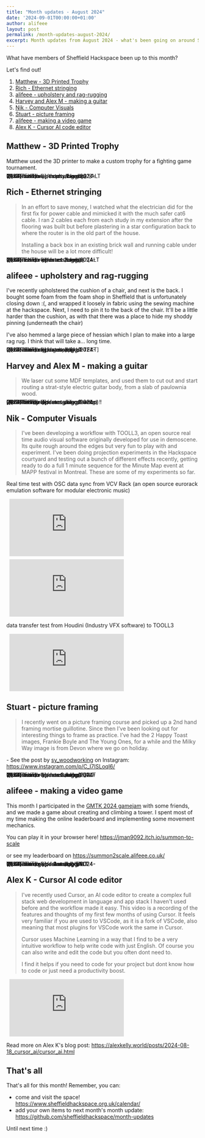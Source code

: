 ```yaml
---
title: "Month updates - August 2024"
date: '2024-09-01T00:00:00+01:00'
author: alifeee
layout: post
permalink: /month-updates-august-2024/
excerpt: Month updates from August 2024 - what's been going on around Sheffield Hackspace?
---
```

<style>
.gallery p {
  margin: 0;
}
.gallery {
  line-height: 0;
  column-count: 2;
  column-gap: 0px;
}
p:has(img), .gallery {
  margin: 0;
}
.gallery img {
  width: 100% !important;
  height: auto !important;
}
iframe {
  display: block;
  margin: 0.5rem;
  max-width: 100%;
  width: auto;
  height: auto;
}
</style>

What have members of Sheffield Hackspace been up to this month?

Let's find out!

1. [Matthew - 3D Printed Trophy](#matthew---3d-printed-trophy)
2. [Rich - Ethernet stringing](#rich---ethernet-stringing)
3. [alifeee - upholstery and rag-rugging](#alifeee---upholstery-and-rag-rugging)
4. [Harvey and Alex M - making a guitar](#harvey-and-alex-m---making-a-guitar)
5. [Nik - Computer Visuals](#nik---computer-visuals)
6. [Stuart - picture framing](#stuart---picture-framing)
7. [alifeee - making a video game](#alifeee---making-a-video-game)
8. [Alex K - Cursor AI code editor](#alex-k---cursor-ai-code-editor)

## Matthew - 3D Printed Trophy

Matthew used the 3D printer to make a custom trophy for a fighting game tournament.

<figure class="gallery" markdown="1">
![ALT TEXT]({{site.baseurl}}/assets/blog/2024-09-01-month-updates-august-2024/matthew - trophy 1.webp)
![ALT TEXT]({{site.baseurl}}/assets/blog/2024-09-01-month-updates-august-2024/matthew - trophy 2.webp)
</figure>

## Rich - Ethernet stringing

> In an effort to save money, I watched what the electrician did for the first fix for power cable and mimicked it with the much safer cat6 cable.
> I ran 2 cables each from each study in my extension after the flooring was built but before plastering in a star configuration back to where the router is in the old part of the house.
> 
> Installing a back box in an existing brick wall and running cable under the house will be a lot more difficult!

<figure class="gallery" markdown="1">
![ALT TEXT]({{site.baseurl}}/assets/blog/2024-09-01-month-updates-august-2024/rich d - ethernet 2.webp)
![ALT TEXT]({{site.baseurl}}/assets/blog/2024-09-01-month-updates-august-2024/rich d - ethernet 1.webp)
</figure>

## alifeee - upholstery and rag-rugging

I've recently upholstered the cushion of a chair, and next is the back.
I bought some foam from the foam shop in Sheffield that is unfortunately closing down :(, and wrapped it loosely in fabric using the sewing machine at the hackspace.
Next, I need to pin it to the back of the chair.
It'll be a little harder than the cushion, as with that there was a place to hide my shoddy pinning (underneath the chair)

I've also hemmed a large piece of hessian which I plan to make into a large rag rug.
I think that will take a... long time.

<figure class="gallery" markdown="1">
![ALT TEXT]({{site.baseurl}}/assets/blog/2024-09-01-month-updates-august-2024/alfie - chair.webp)
![ALT TEXT]({{site.baseurl}}/assets/blog/2024-09-01-month-updates-august-2024/alfie - rag rug.webp)
</figure>

## Harvey and Alex M - making a guitar

> We laser cut some MDF templates, and used them to cut out and start routing a strat-style electric guitar body, from a slab of paulownia wood.

<figure class="gallery" markdown="1">
![ALT TEXT]({{site.baseurl}}/assets/blog/2024-09-01-month-updates-august-2024/harvey alex m - guitar 1.webp)
![ALT TEXT]({{site.baseurl}}/assets/blog/2024-09-01-month-updates-august-2024/harvey alex m - guitar 2.webp)
![ALT TEXT]({{site.baseurl}}/assets/blog/2024-09-01-month-updates-august-2024/harvey alex m - guitar 3.webp)
</figure>

## Nik - Computer Visuals

> I've been developing a workflow with TOOLL3, an open source real time audio visual software originally developed for use in demoscene.
> Its quite rough around the edges but very fun to play with and experiment.
> I've been doing projection experiments in the Hackspace courtyard and testing out a bunch of different effects recently, getting ready to do a full 1 minute sequence for the Minute Map event at MAPP festival in Montreal.
> These are some of my experiments so far.

Real time test with OSC data sync from VCV Rack (an open source eurorack emulation software for modular electronic music)

<iframe width="1236" height="695" src="https://www.youtube.com/embed/kle-hSShUVs" title="bit flop" frameborder="0" allow="accelerometer; autoplay; clipboard-write; encrypted-media; gyroscope; picture-in-picture; web-share" referrerpolicy="strict-origin-when-cross-origin" allowfullscreen></iframe>

<iframe width="1236" height="695" src="https://www.youtube.com/embed/LiD0xgHU7Ns" title="TOOLL3 optical trail flow VJ test" frameborder="0" allow="accelerometer; autoplay; clipboard-write; encrypted-media; gyroscope; picture-in-picture; web-share" referrerpolicy="strict-origin-when-cross-origin" allowfullscreen></iframe>

data transfer test from Houdini (Industry VFX software) to TOOLL3

<iframe width="1236" height="695" src="https://www.youtube.com/embed/fuO6BsSyz2s" title="houdini to T3 gltf instancing test" frameborder="0" allow="accelerometer; autoplay; clipboard-write; encrypted-media; gyroscope; picture-in-picture; web-share" referrerpolicy="strict-origin-when-cross-origin" allowfullscreen></iframe>

## Stuart - picture framing

> I recently went on a picture framing course and picked up a 2nd hand framing mortise guillotine.
> Since then I’ve been looking out for interesting things to frame as practice.
> I’ve had the 2 Happy Toast images, Frankie Boyle and The Young Ones, for a while and the Milky Way image is from Devon where we go on holiday.

\- See the post by [sy_woodworking](https://www.instagram.com/sy_woodworking/) on Instagram: <https://www.instagram.com/p/C_I7ISLoql6/>

<figure class="gallery" markdown="1">
![ALT TEXT]({{site.baseurl}}/assets/blog/2024-09-01-month-updates-august-2024/stuart - frames 1.webp)
![ALT TEXT]({{site.baseurl}}/assets/blog/2024-09-01-month-updates-august-2024/stuart - frames 2.webp)
![ALT TEXT]({{site.baseurl}}/assets/blog/2024-09-01-month-updates-august-2024/stuart - frames 3.webp)
</figure>

## alifeee - making a video game

This month I participated in the [GMTK 2024 gamejam](https://itch.io/jam/gmtk-2024) with some friends, and we made a game about creating and climbing a tower.
I spent most of my time making the online leaderboard and implementing some movement mechanics.

You can play it in your browser here! <https://jman9092.itch.io/summon-to-scale>

or see my leaderboard on <https://summon2scale.alifeee.co.uk/>

<figure class="gallery" markdown="1">
![ALT TEXT]({{site.baseurl}}/assets/blog/2024-09-01-month-updates-august-2024/alfie - game 1.webp)
![ALT TEXT]({{site.baseurl}}/assets/blog/2024-09-01-month-updates-august-2024/alfie - game 2.webp)
![ALT TEXT]({{site.baseurl}}/assets/blog/2024-09-01-month-updates-august-2024/alfie - game 3.webp)
![ALT TEXT]({{site.baseurl}}/assets/blog/2024-09-01-month-updates-august-2024/alfie - game 4.webp)
</figure>

## Alex K - Cursor AI code editor

> I've recently used Cursor, an AI code editor to create a complex full stack web development in language and app stack I haven't used before and the workflow made it easy.
> This video is a recording of the features and thoughts of my first few months of using Cursor.
> It feels very familiar if you are used to VSCode, as it is a fork of VSCode, also meaning that most plugins for VSCode work the same in Cursor.
> 
> Cursor uses Machine Learning in a way that I find to be a very intuitive workflow to help write code with just English.
> Of course you can also write and edit the code but you often dont need to.
> 
> I find it helps if you need to code for your project but dont know how to code or just need a productivity boost.

<iframe width="1236" height="695" src="https://www.youtube.com/embed/pqpwQ-4ByTk" title="Exploring Cursor AI&#39;s Main Capabilities" frameborder="0" allow="accelerometer; autoplay; clipboard-write; encrypted-media; gyroscope; picture-in-picture; web-share" referrerpolicy="strict-origin-when-cross-origin" allowfullscreen></iframe>

Read more on Alex K's blog post: <https://alexkelly.world/posts/2024-08-18_cursor_ai/cursor_ai.html>

<!-- omit in toc -->
## That's all

That's all for this month! Remember, you can:

- come and visit the space! <https://www.sheffieldhackspace.org.uk/calendar/>
- add your own items to next month's month update: <https://github.com/sheffieldhackspace/month-updates>

Until next time :)
